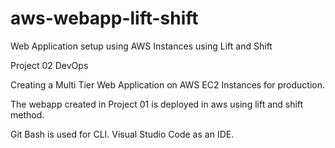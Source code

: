 # aws-webapp-lift-shift
Web Application setup using AWS Instances using Lift and Shift 

Project 02 DevOps

Creating a Multi Tier Web Application on AWS EC2 Instances for production.

The webapp created in Project 01 is deployed in aws using lift and shift method.

Git Bash is used for CLI.
Visual Studio Code as an IDE.

